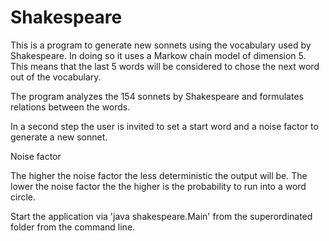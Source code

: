 # Shakespeare

This is a program to generate new sonnets using the vocabulary used by Shakespeare.
In doing so it uses a Markow chain model of dimension 5.
This means that the last 5 words will be considered to chose the next word out of the vocabulary.

The program analyzes the 154 sonnets by Shakespeare and formulates relations between the words.

In a second step the user is invited to set a start word and a noise factor to generate a new sonnet.

Noise factor

The higher the noise factor the less deterministic the output will be.
The lower the noise factor the the higher is the probability to run into a word circle.

Start the application via 'java shakespeare.Main' from the superordinated folder from the command line.
